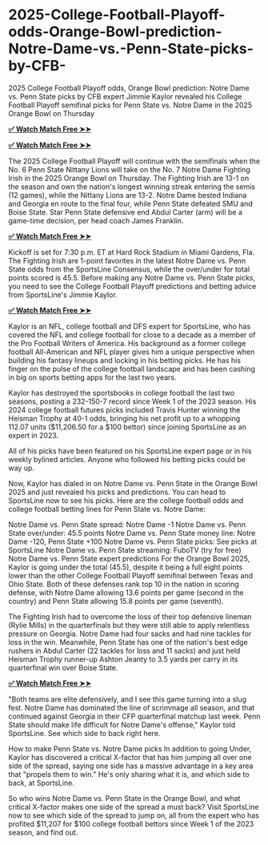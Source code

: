 # 2025-College-Football-Playoff-odds-Orange-Bowl-prediction-Notre-Dame-vs.-Penn-State-picks-by-CFB-
2025 College Football Playoff odds, Orange Bowl prediction: Notre Dame vs. Penn State picks by CFB expert
Jimmie Kaylor revealed his College Football Playoff semifinal picks for Penn State vs. Notre Dame in the 2025 Orange Bowl on Thursday

**[✅ Watch Match Free ➤➤](https://offerjunkis.com/all-gift-mashitola/)**

**[✅ Watch Match Free ➤➤](https://offerjunkis.com/all-gift-mashitola/)**



The 2025 College Football Playoff will continue with the semifinals when the No. 6 Penn State Nittany Lions will take on the No. 7 Notre Dame Fighting Irish in the 2025 Orange Bowl on Thursday. The Fighting Irish are 13-1 on the season and own the nation's longest winning streak entering the semis (12 games), while the Nittany Lions are 13-2. Notre Dame bested Indiana and Georgia en route to the final four, while Penn State defeated SMU and Boise State. Star Penn State defensive end Abdul Carter (arm) will be a game-time decision, per head coach James Franklin. 

**[✅ Watch Match Free ➤➤](https://offerjunkis.com/all-gift-mashitola/)**

Kickoff is set for 7:30 p.m. ET at Hard Rock Stadium in Miami Gardens, Fla. The Fighting Irish are 1-point favorites in the latest Notre Dame vs. Penn State odds from the SportsLine Consensus, while the over/under for total points scored is 45.5. Before making any Notre Dame vs. Penn State picks, you need to see the College Football Playoff predictions and betting advice from SportsLine's Jimmie Kaylor. 

**[✅ Watch Match Free ➤➤](https://offerjunkis.com/all-gift-mashitola/)**

Kaylor is an NFL, college football and DFS expert for SportsLine, who has covered the NFL and college football for close to a decade as a member of the Pro Football Writers of America. His background as a former college football All-American and NFL player gives him a unique perspective when building his fantasy lineups and locking in his betting picks. He has his finger on the pulse of the college football landscape and has been cashing in big on sports betting apps for the last two years. 

Kaylor has destroyed the sportsbooks in college football the last two seasons, posting a 232-150-7 record since Week 1 of the 2023 season. His 2024 college football futures picks included Travis Hunter winning the Heisman Trophy at 40-1 odds, bringing his net profit up to a whopping 112.07 units ($11,206.50 for a $100 bettor) since joining SportsLine as an expert in 2023.




All of his picks have been featured on his SportsLine expert page or in his weekly bylined articles. Anyone who followed his betting picks could be way up.

Now, Kaylor has dialed in on Notre Dame vs. Penn State in the Orange Bowl 2025 and just revealed his picks and predictions. You can head to SportsLine now to see his picks. Here are the college football odds and college football betting lines for Penn State vs. Notre Dame:

Notre Dame vs. Penn State spread: Notre Dame -1
Notre Dame vs. Penn State over/under: 45.5 points 
Notre Dame vs. Penn State money line: Notre Dame -120, Penn State +100
Notre Dame vs. Penn State picks: See picks at SportsLine
Notre Dame vs. Penn State streaming: FuboTV (try for free)
Notre Dame vs. Penn State expert predictions
For the Orange Bowl 2025, Kaylor is going under the total (45.5), despite it being a full eight points lower than the other College Football Playoff semifinal between Texas and Ohio State. Both of these defenses rank top 10 in the nation in scoring defense, with Notre Dame allowing 13.6 points per game (second in the country) and Penn State allowing 15.8 points per game (seventh).

The Fighting Irish had to overcome the loss of their top defensive lineman (Rylie Mills) in the quarterfinals but they were still able to apply relentless pressure on Georgia. Notre Dame had four sacks and had nine tackles for loss in the win. Meanwhile, Penn State has one of the nation's best edge rushers in Abdul Carter (22 tackles for loss and 11 sacks) and just held Heisman Trophy runner-up Ashton Jeanty to 3.5 yards per carry in its quarterfinal win over Boise State.



**[✅ Watch Match Free ➤➤](https://offerjunkis.com/all-gift-mashitola/)**


"Both teams are elite defensively, and I see this game turning into a slug fest. Notre Dame has dominated the line of scrimmage all season, and that continued against Georgia in their CFP quarterfinal matchup last week. Penn State should make life difficult for Notre Dame's offense," Kaylor told SportsLine. See which side to back right here.

How to make Penn State vs. Notre Dame picks
In addition to going Under, Kaylor has discovered a critical X-factor that has him jumping all over one side of the spread, saying one side has a massive advantage in a key area that "propels them to win." He's only sharing what it is, and which side to back, at SportsLine.

So who wins Notre Dame vs. Penn State in the Orange Bowl, and what critical X-factor makes one side of the spread a must back? Visit SportsLine now to see which side of the spread to jump on, all from the expert who has profited $11,207 for $100 college football bettors since Week 1 of the 2023 season, and find out.
